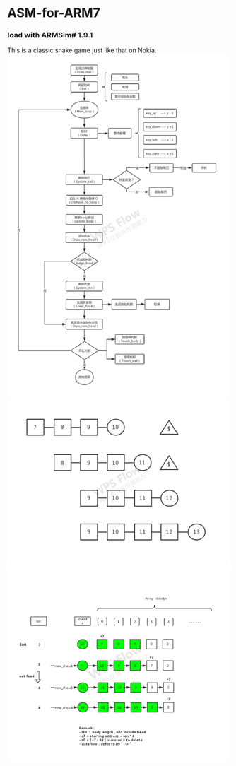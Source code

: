 # ASM-for-ARM7
### load with ARMSim# 1.9.1
This is a classic snake game just like that on Nokia.
![image](https://github.com/zjyFrank/ASM-for-ARM7/blob/master/images/flow.png)
![image](https://github.com/zjyFrank/ASM-for-ARM7/blob/master/images/model.png)
![image](https://github.com/zjyFrank/ASM-for-ARM7/blob/master/images/data_structure.png)
